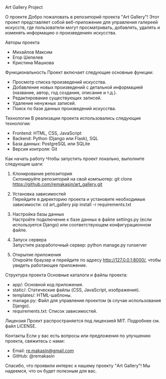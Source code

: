 Art Gallery Project

О проекте
Добро пожаловать в репозиторий проекта "Art Gallery"! Этот проект представляет собой веб-приложение для управления галереей искусств, где пользователи могут просматривать, добавлять, удалять и изменять информацию о произведениях искусства.

Авторы проекта
- Михайлов Максим
- Егор Шепелев
- Кристина Машкова

Функциональность
Проект включает следующие основные функции:
- Просмотр списка произведений искусства.
- Добавление новых произведений с детальной информацией (название, автор, год создания, описание и т.д.).
- Редактирование существующих записей.
- Удаление ненужных записей.
- Поиск по базе данных произведений искусства.

Технологии
В реализации проекта использовались следующие технологии:
- Frontend: HTML, CSS, JavaScript
- Backend: Python (Django или Flask), SQL
- База данных: PostgreSQL или SQLite
- Версия контроля: Git

Как начать работу
Чтобы запустить проект локально, выполните следующие шаги:

1. Клонирование репозитория  
   Склонируйте репозиторий на свой компьютер:
   git clone https://github.com/remakasin/art_gallery.git

2. Установка зависимостей  
   Перейдите в директорию проекта и установите необходимые зависимости:
   cd art_gallery
   pip install -r requirements.txt

3. Настройка базы данных  
   Настройте подключение к базе данных в файле settings.py (если используется Django) или соответствующем конфигурационном файле.

4. Запуск сервера  
   Запустите разработочный сервер:
   python manage.py runserver

5. Открытие приложения  
   Откройте браузер и перейдите по адресу http://127.0.0.1:8000/, чтобы увидеть работающее приложение.

Структура проекта
Основные каталоги и файлы проекта:
- app/: Основной код приложения.
- static/: Статические файлы (CSS, JavaScript, изображения).
- templates/: HTML-шаблоны.
- manage.py: Файл для управления проектом (в случае использования Django).
- requirements.txt: Список зависимостей.

Лицензия
Проект распространяется под лицензией MIT. Подробнее см. файл LICENSE.

Контакты
Если у вас есть вопросы или предложения по улучшению проекта, свяжитесь с нами:
- Email: re.makasin@gmail.com
- GitHub: @remakasin

Спасибо, что проявили интерес к нашему проекту "Art Gallery"! Мы надеемся, что он будет полезным для вас.
